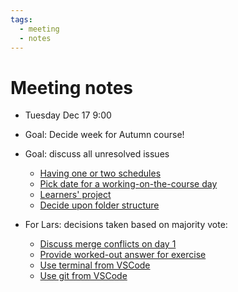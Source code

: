 ```yaml
---
tags:
  - meeting
  - notes
---
```


# Meeting notes

- Tuesday Dec 17 9:00

- Goal: Decide week for Autumn course!
- Goal: discuss all unresolved issues
  - [Having one or two schedules](https://github.com/UPPMAX/programming_formalisms/issues/85)
  - [Pick date for a working-on-the-course day](https://github.com/UPPMAX/programming_formalisms/issues/96)
  - [Learners' project](https://github.com/UPPMAX/programming_formalisms/issues/123)
  - [Decide upon folder structure](https://github.com/UPPMAX/programming_formalisms/issues/139)
- For Lars: decisions taken based on majority vote:
  - [Discuss merge conflicts on day 1](https://github.com/UPPMAX/programming_formalisms/issues/93)
  - [Provide worked-out answer for exercise](https://github.com/UPPMAX/programming_formalisms/issues/84)
  - [Use terminal from VSCode](https://github.com/UPPMAX/programming_formalisms/issues/83)
  - [Use git from VSCode](https://github.com/UPPMAX/programming_formalisms/issues/82)
